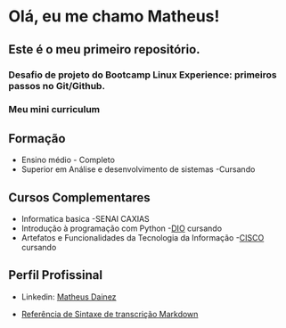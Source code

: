 # Olá, eu me chamo Matheus!

## Este é o meu primeiro repositório.
### Desafio de projeto do Bootcamp Linux Experience: primeiros passos no Git/Github.

### Meu mini curriculum



## Formação

- Ensino médio - Completo
- Superior em Análise e desenvolvimento de sistemas -Cursando

## Cursos Complementares

- Informatica basica -SENAI CAXIAS
- Introdução à programação com Python -[DIO](https://www.dio.me/en) cursando
- Artefatos e Funcionalidades da Tecnologia da Informação -[CISCO](https://www.netacad.com/pt-br) cursando

## Perfil Profissinal

- Linkedin: [Matheus Dainez](https://www.linkedin.com/in/matheus-soares-362b9518b)

* [Referência de Sintaxe de transcrição Markdown](https://www.markdownguide.org/basic-syntax/#lists-1) 
